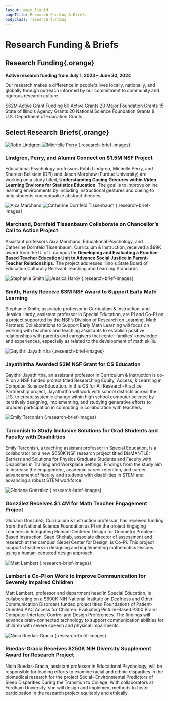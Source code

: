 ```yaml
---
layout: main.liquid
pageTitle: Research Funding & Briefs
bodyClass: research-funding
---
```

<ilw-content width="page" id="main-h1" class="main-h1-line">

# Research Funding & Briefs

## Research Funding{.orange}

**Active research funding from July 1, 2023 – June 30, 2024**

Our research makes a difference in people's lives locally, nationally, and globally through outreach informed by our commitment to community and rigorous research culture.

</ilw-content>

<ilw-columns width="page">
<ilw-statistic class="orange"><span slot="stat">$62M</span> Active Grant Funding</ilw-statistic>
<ilw-statistic class="orange"><span slot="stat">69</span> Active Grants</ilw-statistic>
<ilw-statistic class="orange"><span slot="stat">20</span> Major Foundation Grants</ilw-statistic>
</ilw-columns>
<ilw-columns width="page">
<ilw-statistic class="orange"><span slot="stat">15</span> State of Illinois Agency Grants</ilw-statistic>
<ilw-statistic class="orange"><span slot="stat">20</span> National Science Foundation Grants</ilw-statistic>
<ilw-statistic class="orange"><span slot="stat">8</span> U.S. Department of Education Grants</ilw-statistic>
</ilw-columns>

<ilw-content width="page">

## Select Research Briefs{.orange}

![Robb Lindgren](/img/research-briefs/lindgren.jpg) ![Michelle Perry](/img/research-briefs/perry.jpg) {.research-brief-images}
### Lindgren, Perry, and Alumni Connect on $1.5M NSF Project

Educational Psychology professors Robb Lindgren, Michelle Perry, and Shereen Beilstein (DPI) and Jason Morphew (Purdue University) are working on a study titled, **Understanding Cueing Gestures within Video Learning Environs for Statistics Education**. The goal is to improve online learning environments by including instructional gestures and cueing to help students conceptualize abstract theories.

![Aixa Marchand](/img/research-briefs/marchand.jpg) ![Catherine Dornfeld Tissenbaum](/img/research-briefs/dornfeld.jpg) {.research-brief-images}
### Marchand, Dornfeld Tissenbaum Collaborate on Chancellor’s Call to Action Project

Assistant professors Aixa Marchand, Educational Psychology, and Catherine Dornfeld Tissenbaum, Curriculum & Instruction, received a $99K award from the U. of I. campus for **Developing and Evaluating a Practice-Based Teacher Education Unit to Advance Social Justice in Parent-Teacher Relationships**. The project addresses Illinois State Board of Education Culturally Relevant Teaching and Learning Standards

![Stephanie Smith](/img/research-briefs/smith.jpg) ![Jessica Hardy](/img/research-briefs/hardy.jpg) {.research-brief-images}
### Smith, Hardy Receive $3M NSF Award to Support Early Math Learning

Stephanie Smith, associate professor in Curriculum & Instruction, and Jessica Hardy, assistant professor in Special Education, are PI and Co-PI on a project supported by the NSF’s Division of Research on Learning. Math Partners: Collaborations to Support Early Math Learning will focus on working with teachers and teaching assistants to establish positive relationships with parents and caregivers that center families’ knowledge and experiences, especially as related to the development of math skills.

![Gayithri Jayathirtha](/img/research-briefs/jayathirtha.jpg) {.research-brief-images}
### Jayathirtha Awarded $2M NSF Grant for CS Education

Gayithri Jayathirtha, an assistant professor in Curriculum & Instruction is co-PI on a NSF funded project titled Researching Equity, Access, & Learning in Computer Science Education. In this CS for All Research-Practice Partnership project, Jayathirtha will work with school districts across the U.S. to create systemic change within high school computer science by iteratively designing, implementing, and studying generative efforts to broaden participation in computing in collaboration with teachers.

![Emily Tarconish](/img/research-briefs/tarconish.jpg) {.research-brief-images}
### Tarconish to Study Inclusive Solutions for Grad Students and Faculty with Disabilities

Emily Tarconish, a teaching assistant professor in Special Education, is a collaborator on a new $650K NSF research project titled DisMANTLE: Barriers and Solutions for Physics Graduate Students and Faculty with Disabilities in Training and Workplace Settings. Findings from the study aim to increase the engagement, academic career retention, and career advancement of faculty and students with disabilities in STEM and advancing a robust STEM workforce.

![Gloriana González](/img/research-briefs/gonzalez.jpg) {.research-brief-images}
### González Receives $1.4M for Math Teacher Engagement Project

Gloriana González, Curriculum & Instruction professor, has received funding from the National Science Foundation as PI on the project Engaging Teachers in Integrating Human-Centered Design for Geometry Problem-Based Instruction. Saad Shehab, associate director of assessment and research at the campus’ Siebel Center for Design, is Co-PI. This project supports teachers in designing and implementing mathematics lessons using a human-centered design approach.

![Matt Lambert](/img/research-briefs/lambert.jpg) {.research-brief-images}
### Lambert a Co-PI on Work to Improve Communication for Severely Impaired Children

Matt Lambert, professor and department head in Special Education, is collaborating on a $600K NIH National Institute on Deafness and Other Communication Disorders funded project titled Foundations of Patient-Oriented AAC Access for Children: Evaluating Picture-Based P300 Brain-Computer Interface Control and Design Preferences. The findings will advance brain-connected technology to support communication abilities for children with severe speech and physical impairments.

![Nidia Ruedas-Gracia](/img/research-briefs/ruedas.jpg) {.research-brief-images}
### Ruedas-Gracia Receives $250K NIH Diversity Supplement Award for Research Project

Nidia Ruedas-Gracia, assistant professor in Educational Psychology, will be responsible for leading efforts to examine racial and ethnic disparities in the biomedical research for the project Social- Environmental Predictors of Sleep Disparities During the Transition to College. With collaborators at Fordham University, she will design and implement methods to foster participation in the research project equitably and ethically.

</ilw-content>
